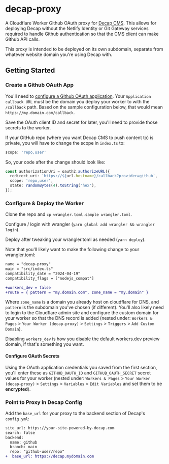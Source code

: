 # decap-proxy

A Cloudflare Worker Github OAuth proxy for [Decap CMS](https://github.com/decaporg/decap-cms). This allows for deploying Decap without the Netlify Identity or Git Gateway services required to handle Github authentication so that the CMS client can make Github API calls.

This proxy is intended to be deployed on its own subdomain, separate from whatever website domain you're using Decap with.

## Getting Started

### Create a Github OAuth App

You'll need to [configure a Github OAuth application](https://github.com/settings/applications/new). Your `Application callback URL` must be the domain you deploy your worker to with the `/callback` path. Based on the sample configuration below, that would mean `https://my.domain.com/callback`.

Save the OAuth client ID and secret for later, you'll need to provide those secrets to the worker.

If your GitHub repo (where you want Decap CMS to push content to) is private, you will have to change the scope in `index.ts` to:
```typescript
scope: 'repo,user'
```
So, your code after the change should look like:
```typescript
const authorizationUri = oauth2.authorizeURL({
  redirect_uri: `https://${url.hostname}/callback?provider=github`,
  scope: 'repo,user',
  state: randomBytes(4).toString('hex'),
});
```

### Configure & Deploy the Worker

Clone the repo and `cp wrangler.toml.sample wrangler.toml`.

Configure / login with wrangler (`yarn global add wrangler && wrangler login`).

Deploy after tweaking your wrangler.toml as needed (`yarn deploy`).

Note that you'll likely want to make the following change to your wrangler.toml:

```diff
name = "decap-proxy"
main = "src/index.ts"
compatibility_date = "2024-04-19"
compatibility_flags = ["nodejs_compat"]

+workers_dev = false
+route = { pattern = "my.domain.com", zone_name = "my.domain" }
```

Where `zone_name` is a domain you already host on cloudflare for DNS, and `pattern` is the subdomain you've chosen (if different). You'll also likely need to login to the Cloudflare admin site and configure the custom domain for your worker so that the DNS record is added (nested under: `Workers & Pages` > `Your Worker (decap-proxy)` > `Settings` > `Triggers` > `Add Custom Domain`).

Disabling `workers_dev` is how you disable the default workers.dev preview domain, if that's something you want.

#### Configure OAuth Secrets

Using the OAuth application credentials you saved from the first section, you'll enter these as `GITHUB_OAUTH_ID` and `GITHUB_OAUTH_SECRET` secret values for your worker (nested under: `Workers & Pages` > `Your Worker (decap-proxy)` > `Settings` > `Variables` > `Edit Variables` and set them to be **encrypted**).

### Point to Proxy in Decap Config

Add the `base_url` for your proxy to the backend section of Decap's `config.yml`:

```diff
site_url: https://your-site-powered-by-decap.com
search: false
backend:
  name: github
  branch: main
  repo: "github-user/repo"
+  base_url: https://decap.mydomain.com
```
